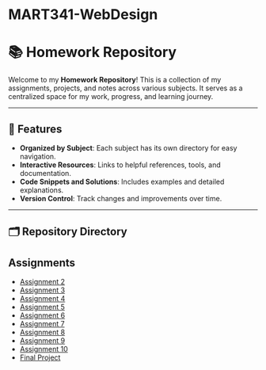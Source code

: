 # MART341-WebDesign

# 📚 Homework Repository

Welcome to my **Homework Repository**! This is a collection of my assignments, projects, and notes across various subjects. It serves as a centralized space for my work, progress, and learning journey.

---

## 🌟 Features

- **Organized by Subject**: Each subject has its own directory for easy navigation.
- **Interactive Resources**: Links to helpful references, tools, and documentation.
- **Code Snippets and Solutions**: Includes examples and detailed explanations.
- **Version Control**: Track changes and improvements over time.

---

## 🗂️ Repository Directory 

<section id="assignments">
    <h2>Assignments</h2>
    <ul>
        <li><a href="WebDesign Homework/Assignment2/" target="_blank">Assignment 2</a></li>
        <li><a href="assignments/assignment3/" target="_blank">Assignment 3</a></li>
        <li><a href="assignments/assignment4/" target="_blank">Assignment 4</a></li>
        <li><a href="assignments/assignment5/" target="_blank">Assignment 5</a></li>
        <li><a href="assignments/assignment6/" target="_blank">Assignment 6</a></li>
        <li><a href="assignments/assignment7/" target="_blank">Assignment 7</a></li>
        <li><a href="assignments/assignment8/" target="_blank">Assignment 8</a></li>
        <li><a href="assignments/assignment9/" target="_blank">Assignment 9</a></li>
        <li><a href="assignments/assignment10/" target="_blank">Assignment 10</a></li>
        <li><a href="assignments/final_project/" target="_blank">Final Project</a></li>
    </ul>
</section>
